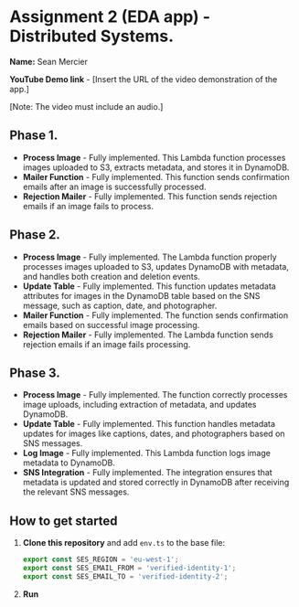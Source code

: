 # Assignment 2 (EDA app) - Distributed Systems.

**Name:** Sean Mercier

**YouTube Demo link** - [Insert the URL of the video demonstration of the app.]

[Note: The video must include an audio.]

## Phase 1.

- **Process Image** - Fully implemented. This Lambda function processes images uploaded to S3, extracts metadata, and stores it in DynamoDB.
- **Mailer Function** - Fully implemented. This function sends confirmation emails after an image is successfully processed.
- **Rejection Mailer** - Fully implemented. This function sends rejection emails if an image fails to process.

## Phase 2.

- **Process Image** - Fully implemented. The Lambda function properly processes images uploaded to S3, updates DynamoDB with metadata, and handles both creation and deletion events.
- **Update Table** - Fully implemented. This function updates metadata attributes for images in the DynamoDB table based on the SNS message, such as caption, date, and photographer.
- **Mailer Function** - Fully implemented. The function sends confirmation emails based on successful image processing.
- **Rejection Mailer** - Fully implemented. The Lambda function sends rejection emails if an image fails processing.

## Phase 3.

- **Process Image** - Fully implemented. The function correctly processes image uploads, including extraction of metadata, and updates DynamoDB.
- **Update Table** - Fully implemented. This function handles metadata updates for images like captions, dates, and photographers based on SNS messages.
- **Log Image** - Fully implemented. This Lambda function logs image metadata to DynamoDB.
- **SNS Integration** - Fully implemented. The integration ensures that metadata is updated and stored correctly in DynamoDB after receiving the relevant SNS messages.


## How to get started

1. **Clone this repository** and add `env.ts` to the base file:

   ```typescript
   export const SES_REGION = 'eu-west-1';
   export const SES_EMAIL_FROM = 'verified-identity-1';
   export const SES_EMAIL_TO = 'verified-identity-2';

2. **Run** 
   ```typescript cdk deploy

